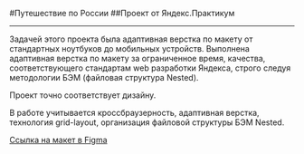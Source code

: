 #Путешествие по России
##Проект от Яндекс.Практикум

---------------------------------

Задачей этого проекта была адаптивная верстка по макету от стандартных ноутбуков до мобильных устройств.
Выполнена адаптивная верстка по макету за ограниченное время, качества, соответствующего стандартам web разработки Яндекса, строго следуя методологии БЭМ (файловая структура Nested).

Проект точно соответствует дизайну.

В работе учитывается кроссбраузерность, адаптивная верстка, технология grid-layout, организация файловой структуры БЭМ Nested.


[Ссылка на макет в Figma](https://www.figma.com/file/5S2WSbEFL6awjVWJ0NWL8Q/Sprint-3_-Russia-_-desktop-mobile?node-id=28503%3A0)
